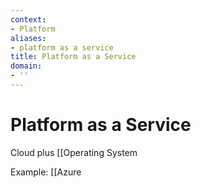 ```yaml
---
context:
- Platform
aliases:
- platform as a service
title: Platform as a Service
domain:
- ''
---
```


# Platform as a Service

Cloud plus [[Operating System

Example: [[Azure
